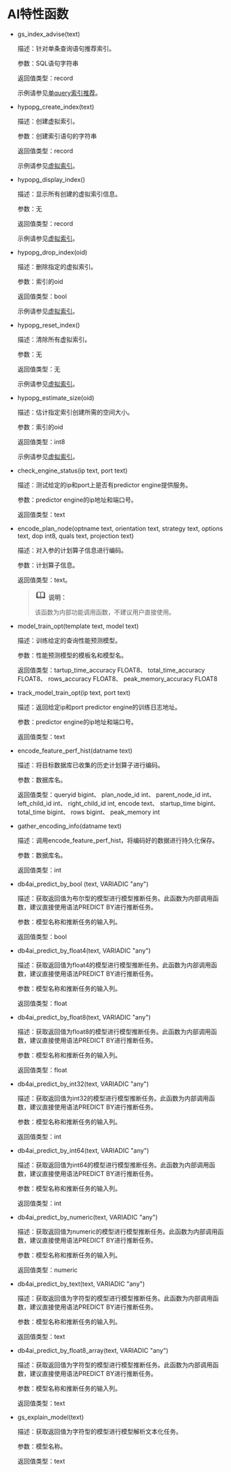 # AI特性函数<a name="ZH-CN_TOPIC_0303599451"></a>

-   gs\_index\_advise\(text\)

    描述：针对单条查询语句推荐索引。

    参数：SQL语句字符串

    返回值类型：record

    示例请参见[单query索引推荐](../AIFeatureGuide/单query索引推荐.md)。

-   hypopg\_create\_index\(text\)

    描述：创建虚拟索引。

    参数：创建索引语句的字符串

    返回值类型：record

    示例请参见[虚拟索引](../AIFeatureGuide/虚拟索引.md)。

-   hypopg\_display\_index\(\)

    描述：显示所有创建的虚拟索引信息。

    参数：无

    返回值类型：record

    示例请参见[虚拟索引](../AIFeatureGuide/虚拟索引.md)。

-   hypopg\_drop\_index\(oid\)

    描述：删除指定的虚拟索引。

    参数：索引的oid

    返回值类型：bool

    示例请参见[虚拟索引](../AIFeatureGuide/虚拟索引.md)。

-   hypopg\_reset\_index\(\)

    描述：清除所有虚拟索引。

    参数：无

    返回值类型：无

    示例请参见[虚拟索引](../AIFeatureGuide/虚拟索引.md)。

-   hypopg\_estimate\_size\(oid\)

    描述：估计指定索引创建所需的空间大小。

    参数：索引的oid

    返回值类型：int8

    示例请参见[虚拟索引](../AIFeatureGuide/虚拟索引.md)。

-   check\_engine\_status\(ip text, port text\)

    描述：测试给定的ip和port上是否有predictor engine提供服务。

    参数：predictor engine的ip地址和端口号。

    返回值类型：text


- encode\_plan\_node\(optname text, orientation text, strategy text, options text, dop int8, quals text, projection text\)

  描述：对入参的计划算子信息进行编码。

  参数：计划算子信息。

  返回值类型：text。

  >![](public_sys-resources/icon-note.png) **说明：** 
  >
  >该函数为内部功能调用函数，不建议用户直接使用。

-   model\_train\_opt\(template text, model text\)

    描述：训练给定的查询性能预测模型。

    参数：性能预测模型的模板名和模型名。

    返回值类型：tartup\_time\_accuracy FLOAT8、  total\_time\_accuracy FLOAT8、  rows\_accuracy FLOAT8、 peak\_memory\_accuracy FLOAT8


-   track\_model\_train\_opt\(ip text, port text\)

    描述：返回给定ip和port predictor engine的训练日志地址。

    参数：predictor engine的ip地址和端口号。

    返回值类型：text


-   encode\_feature\_perf\_hist\(datname text\)

    描述：将目标数据库已收集的历史计划算子进行编码。

    参数：数据库名。

    返回值类型：queryid bigint、 plan\_node\_id int、 parent\_node\_id int、 left\_child\_id int、 right\_child\_id int, encode text、 startup\_time bigint、 total\_time bigint、 rows bigint、 peak\_memory int


-   gather\_encoding\_info\(datname text\)

    描述：调用encode\_feature\_perf\_hist，将编码好的数据进行持久化保存。

    参数：数据库名。

    返回值类型：int


-   db4ai\_predict\_by\_bool \(text, VARIADIC "any"\)

    描述：获取返回值为布尔型的模型进行模型推断任务。此函数为内部调用函数，建议直接使用语法PREDICT BY进行推断任务。

    参数：模型名称和推断任务的输入列。

    返回值类型：bool

- db4ai\_predict\_by\_float4\(text, VARIADIC "any"\)

  描述：获取返回值为float4的模型进行模型推断任务。此函数为内部调用函数，建议直接使用语法PREDICT BY进行推断任务。

  参数：模型名称和推断任务的输入列。

  返回值类型：float

- db4ai\_predict\_by\_float8\(text, VARIADIC "any"\)

  描述：获取返回值为float8的模型进行模型推断任务。此函数为内部调用函数，建议直接使用语法PREDICT BY进行推断任务。

  参数：模型名称和推断任务的输入列。

  返回值类型：float

- db4ai\_predict\_by\_int32\(text, VARIADIC "any"\)

  描述：获取返回值为int32的模型进行模型推断任务。此函数为内部调用函数，建议直接使用语法PREDICT BY进行推断任务。

  参数：模型名称和推断任务的输入列。

  返回值类型：int

- db4ai\_predict\_by\_int64\(text, VARIADIC "any"\)

  描述：获取返回值为int64的模型进行模型推断任务。此函数为内部调用函数，建议直接使用语法PREDICT BY进行推断任务。

  参数：模型名称和推断任务的输入列。

  返回值类型：int

- db4ai\_predict\_by\_numeric\(text, VARIADIC "any"\)

  描述：获取返回值为numeric的模型进行模型推断任务。此函数为内部调用函数，建议直接使用语法PREDICT BY进行推断任务。

  参数：模型名称和推断任务的输入列。

  返回值类型：numeric

- db4ai\_predict\_by\_text\(text, VARIADIC "any"\)

  描述：获取返回值为字符型的模型进行模型推断任务。此函数为内部调用函数，建议直接使用语法PREDICT BY进行推断任务。

  参数：模型名称和推断任务的输入列。

  返回值类型：text

- db4ai\_predict\_by\_float8\_array\(text, VARIADIC "any"\)

  描述：获取返回值为字符型的模型进行模型推断任务。此函数为内部调用函数，建议直接使用语法PREDICT BY进行推断任务。

  参数：模型名称和推断任务的输入列。

  返回值类型：text

- gs\_explain\_model\(text\)

  描述：获取返回值为字符型的模型进行模型解析文本化任务。

  参数：模型名称。

  返回值类型：text


